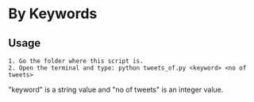 # By Keywords

## Usage
    1. Go the folder where this script is.
    2. Open the terminal and type: python tweets_of.py <keyword> <no of tweets>

"keyword" is a string value and "no of tweets" is an integer value.
